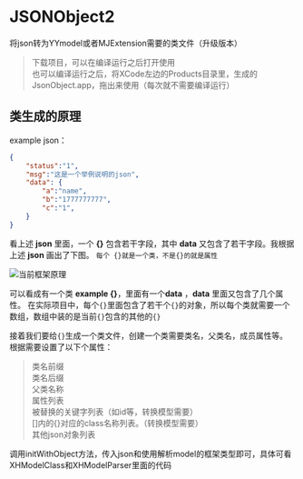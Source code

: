 # JSONObject2
将json转为YYmodel或者MJExtension需要的类文件（升级版本）

>下载项目，可以在编译运行之后打开使用  
>也可以编译运行之后，将XCode左边的Products目录里，生成的JsonObject.app，拖出来使用（每次就不需要编译运行）

## 类生成的原理
example json：
```json
{
    "status":"1",
    "msg":"这是一个举例说明的json",
    "data": {
        "a":"name",
        "b":"1777777777",
        "c":"1",
    }
}
```

看上述 **json** 里面，一个 **{}** 包含若干字段，其中 **data** 又包含了若干字段。我根据上述 **json** 画出了下图。
`每个 {}就是一个类，不是{}的就是属性`  

![当前框架原理](http://47.89.50.60/CD0FD8D220A3.png)
  

可以看成有一个类  **example {}**，里面有一个**data** ，**data** 里面又包含了几个属性。
在实际项目中，每个`{}`里面包含了若干个`{}`的对象，所以每个类就需要一个数组，数组中装的是当前`{}`包含的其他的`{}`

接着我们要给`{}`生成一个类文件，创建一个类需要类名，父类名，成员属性等。根据需要设置了以下个属性：

> 类名前缀  
> 类名后缀  
> 父类名称  
> 属性列表  
> 被替换的关键字列表（如id等，转换模型需要）  
> []内的{}对应的class名称列表。（转换模型需要）  
> 其他json对象列表

调用initWithObject方法，传入json和使用解析model的框架类型即可，具体可看XHModelClass和XHModelParser里面的代码
